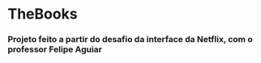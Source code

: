# TheBooks

### Projeto feito a partir do desafio da interface da Netflix, com o professor Felipe Aguiar 
